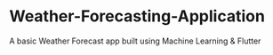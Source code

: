 # Weather-Forecasting-Application
A basic Weather Forecast app built using Machine Learning &amp; Flutter
